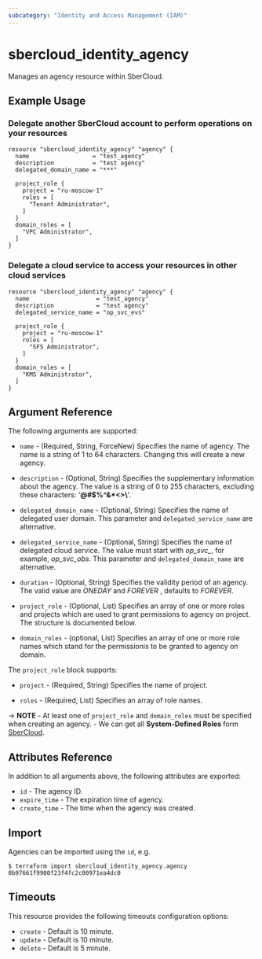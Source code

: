 ```yaml
---
subcategory: "Identity and Access Management (IAM)"
---
```


# sbercloud_identity_agency

Manages an agency resource within SberCloud.

## Example Usage

### Delegate another SberCloud account to perform operations on your resources

```hcl
resource "sbercloud_identity_agency" "agency" {
  name                  = "test_agency"
  description           = "test agency"
  delegated_domain_name = "***"

  project_role {
    project = "ru-moscow-1"
    roles = [
      "Tenant Administrator",
    ]
  }
  domain_roles = [
    "VPC Administrator",
  ]
}
```

### Delegate a cloud service to access your resources in other cloud services

```hcl
resource "sbercloud_identity_agency" "agency" {
  name                   = "test_agency"
  description            = "test agency"
  delegated_service_name = "op_svc_evs"

  project_role {
    project = "ru-moscow-1"
    roles = [
      "SFS Administrator",
    ]
  }
  domain_roles = [
    "KMS Administrator",
  ]
}
```

## Argument Reference

The following arguments are supported:

* `name` - (Required, String, ForceNew) Specifies the name of agency. The name is a string of 1 to 64 characters.
  Changing this will create a new agency.

* `description` - (Optional, String) Specifies the supplementary information about the agency. The value is a string of
  0 to 255 characters, excluding these characters: '__@#$%^&*<>\\__'.

* `delegated_domain_name` - (Optional, String) Specifies the name of delegated user domain. This parameter
  and `delegated_service_name` are alternative.

* `delegated_service_name` - (Optional, String) Specifies the name of delegated cloud service. The value must start
  with *op_svc_*, for example, *op_svc_obs*. This parameter and `delegated_domain_name` are alternative.

* `duration` - (Optional, String) Specifies the validity period of an agency. The valid value are *ONEDAY* and *FOREVER*
  , defaults to *FOREVER*.

* `project_role` - (Optional, List) Specifies an array of one or more roles and projects which are used to grant
  permissions to agency on project. The structure is documented below.

* `domain_roles` - (optional, List) Specifies an array of one or more role names which stand for the permissionis to be
  granted to agency on domain.

The `project_role` block supports:

* `project` - (Required, String) Specifies the name of project.

* `roles` - (Required, List) Specifies an array of role names.

-> **NOTE**
    - At least one of `project_role` and `domain_roles` must be specified when creating an agency.
    - We can get all **System-Defined Roles** form
[SberCloud](https://support.hc.sbercloud.ru/permissions/index.html).

## Attributes Reference

In addition to all arguments above, the following attributes are exported:

* `id` - The agency ID.
* `expire_time` - The expiration time of agency.
* `create_time` - The time when the agency was created.

## Import

Agencies can be imported using the `id`, e.g.

```
$ terraform import sbercloud_identity_agency.agency 0b97661f9900f23f4fc2c00971ea4dc0
```

## Timeouts

This resource provides the following timeouts configuration options:

* `create` - Default is 10 minute.
* `update` - Default is 10 minute.
* `delete` - Default is 5 minute.
